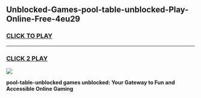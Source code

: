 
## Unblocked-Games-pool-table-unblocked-Play-Online-Free-4eu29
<h3>
<a href="https://premium76.site?title=pool-table-unblocked&ref=26A">CLICK TO PLAY</a></h3>
<hr>

<h3>
<a href="https://premium76.site?title=pool-table-unblocked&ref=26A">CLICK 2 PLAY</a>
  
</h3>

<a href="https://premium76.site?title=pool-table-unblocked&ref=26A"><img src="https://clearcache.store/games.png"></a>


**pool-table-unblocked games unblocked: Your Gateway to Fun and Accessible Online Gaming**
